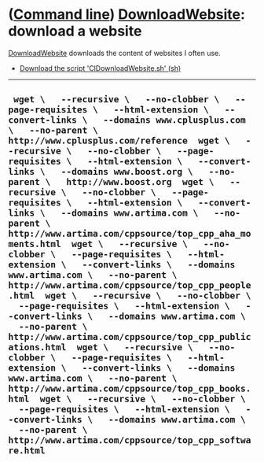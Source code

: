 














([Command line](Cl.htm)) [DownloadWebsite](ClDownloadWebsite.htm): download a website
=====================================================================================



[DownloadWebsite](ClDownloadWebsite.htm) downloads the content of
websites I often use.



-   [Download the script
    'ClDownloadWebsite.sh' (sh)](ClDownloadWebsite.sh)



  ----------------------------------------------------------------------------------------------------------------------------------------------------------------------------------------------------------------------------------------------------------------------------------------------------------------------------------------------------------------------------------------------------------------------------------------------------------------------------------------------------------------------------------------------------------------------------------------------------------------------------------------------------------------------------------------------------------------------------------------------------------------------------------------------------------------------------------------------------------------------------------------------------------------------------------------------------------------------------------------------------------------------------------------------------------------------------------------------------------------------------------------------------------------------------------------------------------------------------------------------------------------------------------------------------------------------------------------------------------------------------------------------------------------------------------------------
  ` wget \   --recursive \   --no-clobber \   --page-requisites \   --html-extension \   --convert-links \   --domains www.cplusplus.com \   --no-parent \   http://www.cplusplus.com/reference  wget \   --recursive \   --no-clobber \   --page-requisites \   --html-extension \   --convert-links \   --domains www.boost.org \   --no-parent \   http://www.boost.org  wget \   --recursive \   --no-clobber \   --page-requisites \   --html-extension \   --convert-links \   --domains www.artima.com \   --no-parent \   http://www.artima.com/cppsource/top_cpp_aha_moments.html  wget \   --recursive \   --no-clobber \   --page-requisites \   --html-extension \   --convert-links \   --domains www.artima.com \   --no-parent \   http://www.artima.com/cppsource/top_cpp_people.html  wget \   --recursive \   --no-clobber \   --page-requisites \   --html-extension \   --convert-links \   --domains www.artima.com \   --no-parent \   http://www.artima.com/cppsource/top_cpp_publications.html  wget \   --recursive \   --no-clobber \   --page-requisites \   --html-extension \   --convert-links \   --domains www.artima.com \   --no-parent \   http://www.artima.com/cppsource/top_cpp_books.html  wget \   --recursive \   --no-clobber \   --page-requisites \   --html-extension \   --convert-links \   --domains www.artima.com \   --no-parent \   http://www.artima.com/cppsource/top_cpp_software.html`
  ----------------------------------------------------------------------------------------------------------------------------------------------------------------------------------------------------------------------------------------------------------------------------------------------------------------------------------------------------------------------------------------------------------------------------------------------------------------------------------------------------------------------------------------------------------------------------------------------------------------------------------------------------------------------------------------------------------------------------------------------------------------------------------------------------------------------------------------------------------------------------------------------------------------------------------------------------------------------------------------------------------------------------------------------------------------------------------------------------------------------------------------------------------------------------------------------------------------------------------------------------------------------------------------------------------------------------------------------------------------------------------------------------------------------------------------------





















